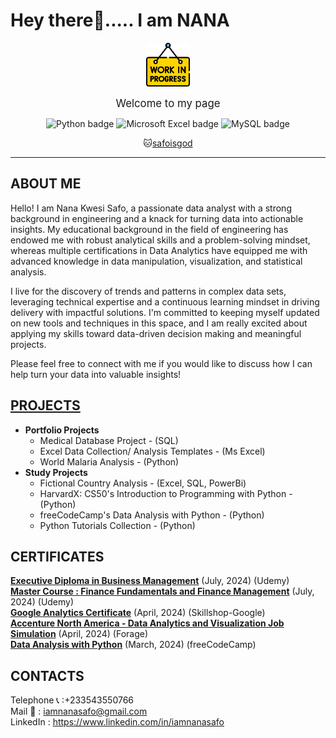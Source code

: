 
# Hey there👋..... I am NANA 
<p align="center">
  <a>
    <img src="https://github.com/safoisgod/images/blob/main/work-in-progress.png" width="70" alt="Portfolio's favicon.">
  </a>
</p>
<p align="center">
  <span style="font-size: larger;">Welcome to my page</span>
</p>


<div align="center">
  <img src="https://img.shields.io/badge/python-3670A0?style=for-the-badge&logo=python&logoColor=ffdd54" alt="Python badge" title="Python" />
  <img src="https://img.shields.io/badge/Microsoft_Excel-217346?style=for-the-badge&logo=microsoft-excel&logoColor=white" alt="Microsoft Excel badge" title="Excel" />
  <img src="https://img.shields.io/badge/mysql-4479A1.svg?style=for-the-badge&logo=mysql&logoColor=white" alt="MySQL badge" title="MySQL" />
</div>
<!-- <div align="center">
  <img src="https://img.shields.io/badge/adobe%20photoshop-%2331A8FF.svg?style=for-the-badge&logo=adobe%20photoshop&logoColor=white" alt="Adobe Photoshop badge" title="Photoshop" />
</div>
-->
<p align="center">
  🐱<a href="https:/github.com/safoisgod">safoisgod</a>
</p>

---
## ABOUT ME
Hello! I am Nana Kwesi Safo, a passionate data analyst with a strong background in engineering and a knack for turning data into actionable insights. My educational background in the field of engineering has endowed me with robust analytical skills and a problem-solving mindset, whereas multiple certifications in Data Analytics have equipped me with advanced knowledge in data manipulation, visualization, and statistical analysis.

I live for the discovery of trends and patterns in complex data sets, leveraging technical expertise and a continuous learning mindset in driving delivery with impactful solutions. I'm committed to keeping myself updated on new tools and techniques in this space, and I am really excited about applying my skills toward data-driven decision making and meaningful projects.

Please feel free to connect with me if you would like to discuss how I can help turn your data into valuable insights!

## [PROJECTS](https://github.com/safoisgod/Analytics_Portfolio)
- **Portfolio Projects**
  - Medical Database Project - (SQL)
  - Excel Data Collection/ Analysis Templates - (Ms Excel)
  - World Malaria Analysis - (Python)
- **Study Projects**
    - Fictional Country Analysis - (Excel, SQL, PowerBi)
    - HarvardX: CS50's Introduction to Programming with Python - (Python)
    - freeCodeCamp's Data Analysis with Python - (Python)
    - Python Tutorials Collection - (Python)

## CERTIFICATES
**[Executive Diploma in Business Management](https://www.udemy.com/certificate/UC-4b164846-5da4-47d9-a2c0-3c85bd69132a/)** (July, 2024) (Udemy)</br>
**[Master Course : Finance Fundamentals and Finance Management](https://ude.my/UC-41783ce3-2605-4a80-b4a1-9089457e60e6)** (July, 2024) (Udemy)</br>
**[Google Analytics Certificate](https://skillshop.exceedlms.com/student/award/JHF16TuXBG61jrNpFhw65gVj)** (April, 2024) (Skillshop-Google)</br>
**[Accenture North America - Data Analytics and Visualization Job Simulation](https://forage-uploads-prod.s3.amazonaws.com/completion-certificates/Accenture%20North%20America/hzmoNKtzvAzXsEqx8_Accenture%20North%20America_oPjf3cH2GtKm4LGpF_1712509416399_completion_certificate.pdf)** (April, 2024) (Forage)</br>
**[Data Analysis with Python](https://freecodecamp.org/certification/iamnanasafo/data-analysis-with-python-v7)** (March, 2024) (freeCodeCamp)</br>


## CONTACTS
Telephone 📞   :+233543550766</br>
Mail 📩        : iamnanasafo@gmail.com</br>
LinkedIn       : https://www.linkedin.com/in/iamnanasafo
